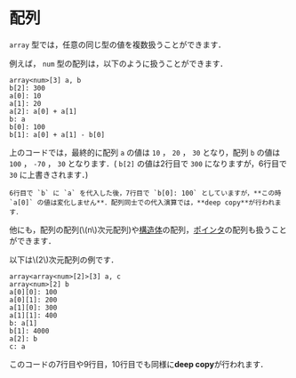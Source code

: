 <script src="https://cdn.lordicon.com/xdjxvujz.js"></script>

# 配列

`array` 型では，任意の同じ型の値を複数扱うことができます．

例えば， `num` 型の配列は，以下のように扱うことができます．

```
array<num>[3] a, b
b[2]: 300
a[0]: 10
a[1]: 20
a[2]: a[0] + a[1]
b: a
b[0]: 100
b[1]: a[0] + a[1] - b[0]
```

上のコードでは，最終的に配列 `a` の値は `10` ， `20` ， `30` となり，配列 `b` の値は `100` ， `-70` ， `30` となります．( `b[2]` の値は2行目で `300` になりますが，6行目で `30` に上書きされます．)

```admonish warning title="Caution!"
6行目で `b` に `a` を代入した後，7行目で `b[0]: 100` としていますが，**この時 `a[0]` の値は変化しません**．配列同士での代入演算では，**deep copy**が行われます．
```

他にも，配列の配列(\\(n\\)次元配列)や[構造体](./struct.html)の配列，[ポインタ](./ptr.html)の配列も扱うことができます．

以下は\\(2\\)次元配列の例です．

```
array<array<num>[2]>[3] a, c
array<num>[2] b
a[0][0]: 100
a[0][1]: 200
a[1][0]: 300
a[1][1]: 400
b: a[1]
b[1]: 4000
a[2]: b
c: a
```

このコードの7行目や9行目，10行目でも同様に**deep copy**が行われます．

